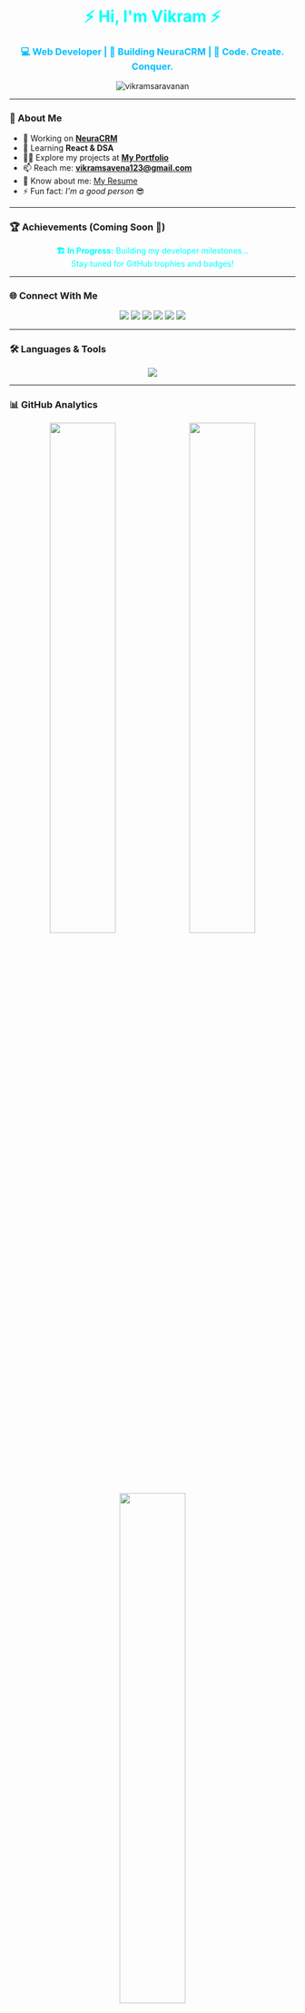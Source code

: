 <!-- ===== ⚡ VIKRAM'S DARK NEON GITHUB PROFILE ===== -->

<h1 align="center">
  <span style="color:#00FFFF;">⚡ Hi, I'm Vikram ⚡</span>
</h1>
<h3 align="center" style="color:#00BFFF;">
  💻 Web Developer | 🚀 Building NeuraCRM | 🌌 Code. Create. Conquer.
</h3>

<p align="center">
  <img src="https://komarev.com/ghpvc/?username=vikramsaravanan&label=Profile%20Views&color=00FFFF&style=flat-square" alt="vikramsaravanan" />
</p>

---

### 🧠 About Me

- 🔭 Working on **[NeuraCRM](https://github.com/Vikramsaravanan/NeuraCRM)**
- 🌱 Learning **React & DSA**
- 👨‍💻 Explore my projects at **[My Portfolio](https://vikramsaravanan.github.io/portfolio/)**
- 📫 Reach me: **vikramsavena123@gmail.com**
- 📄 Know about me: [My Resume](https://drive.google.com/file/d/1ornCsWiSK1-LNjM1uVynC3hFyDsI9GVx/view?usp=drive_link)
- ⚡ Fun fact: _I'm a good person_ 😎

---

### 🏆 Achievements (Coming Soon 🚧)

<p align="center" style="color:#00FFFF;">
  <b>🏗️ In Progress:</b> Building my developer milestones...<br/>
  Stay tuned for GitHub trophies and badges!
</p>

<!-- Once you have achievements, uncomment below lines -->
<!--
<p align="center">
  <img src="https://github-profile-trophy.vercel.app/?username=vikramsaravanan&theme=matrix&no-frame=true&margin-w=10" alt="GitHub Trophies"/>
</p>
-->

---

### 🌐 Connect With Me

<p align="center">
  <a href="https://linkedin.com/in/vikram-s13" target="_blank"><img src="https://img.shields.io/badge/LinkedIn-0A66C2?style=for-the-badge&logo=linkedin&logoColor=white"/></a>
  <a href="https://www.codechef.com/users/kit27csbs60" target="_blank"><img src="https://img.shields.io/badge/CodeChef-784B25?style=for-the-badge&logo=codechef&logoColor=white"/></a>
  <a href="https://www.hackerrank.com/kit27_csbs60" target="_blank"><img src="https://img.shields.io/badge/HackerRank-00EA64?style=for-the-badge&logo=hackerrank&logoColor=white"/></a>
  <a href="https://codeforces.com/profile/vikram_60" target="_blank"><img src="https://img.shields.io/badge/Codeforces-1F8ACB?style=for-the-badge&logo=codeforces&logoColor=white"/></a>
  <a href="https://www.leetcode.com/user1148ra" target="_blank"><img src="https://img.shields.io/badge/LeetCode-FFA116?style=for-the-badge&logo=leetcode&logoColor=black"/></a>
  <a href="https://auth.geeksforgeeks.org/user/kit27cgdk0" target="_blank"><img src="https://img.shields.io/badge/GeeksforGeeks-00C853?style=for-the-badge&logo=geeksforgeeks&logoColor=white"/></a>
</p>

---

### 🛠️ Languages & Tools

<p align="center">
  <img src="https://skillicons.dev/icons?i=c,cpp,html,css,js,java,python,react,nodejs,mysql,postgres,mongodb&theme=dark" />
</p>

---

### 📊 GitHub Analytics

<p align="center">
  <img width="48%" src="https://github-readme-stats.vercel.app/api?username=vikramsaravanan&show_icons=true&theme=tokyonight&hide_border=true" />
  <img width="48%" src="https://github-readme-streak-stats.herokuapp.com/?user=vikramsaravanan&theme=tokyonight&hide_border=true" />
</p>

<p align="center">
  <img width="48%" src="https://github-readme-stats.vercel.app/api/top-langs/?username=vikramsaravanan&layout=compact&theme=tokyonight&hide_border=true" />
</p>

---

### 🚀 Featured Project

> 💼 **[NeuraCRM](https://github.com/Vikramsaravanan/NeuraCRM)** — A futuristic CRM platform integrating automation, AI, and minimal UI.

---

### ✨ Quote of the Day

> _“Turn your caffeine into code and your dreams into deploys.”_ ☕💡

---

<p align="center">
  <img src="https://readme-typing-svg.herokuapp.com?font=Fira+Code&weight=600&size=22&duration=3000&pause=1000&color=00FFFF&center=true&vCenter=true&width=500&lines=Thanks+for+visiting!;Stay+awesome+and+keep+coding!;⚡+Vikram+signing+off..." alt="Typing SVG" />
</p>
